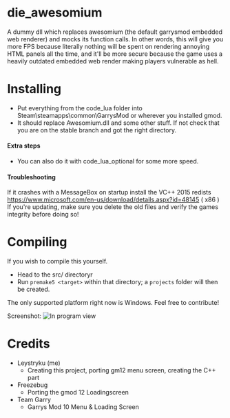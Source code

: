 # die_awesomium
A dummy dll which replaces awesomium (the default garrysmod embedded web renderer) and mocks its function calls. In other words, this will give you more FPS because literally nothing will be spent on rendering annoying HTML panels all the time, and it'll be more secure because the game uses a heavily outdated embedded web render making players vulnerable as hell.


# Installing
- Put everything from the code_lua folder into Steam\steamapps\common\GarrysMod or wherever you installed gmod.
- It should replace Awesomium.dll and some other stuff. If not check that you are on the stable branch and got the right directory.

#### Extra steps
- You can also do it with code_lua_optional for some more speed.

#### Troubleshooting
If it crashes with a MessageBox on startup install the VC++ 2015 redists https://www.microsoft.com/en-us/download/details.aspx?id=48145 ( x86 )
If you're updating, make sure you delete the old files and verify the games integrity before doing so!


# Compiling
If you wish to compile this yourself.
- Head to the src/ directoryr
- Run `premake5 <target>` within that directory; a `projects` folder will then be created.

The only supported platform right now is Windows. Feel free to contribute!

Screenshot:
![In program view](http://i.imgur.com/C3O2Yjp.jpg)



# Credits
- Leystryku (me)
	* Creating this project, porting gm12 menu screen, creating the C++ part
- Freezebug
  * Porting the gmod 12 Loadingscreen
- Team Garry
  * Garrys Mod 10 Menu & Loading Screen
